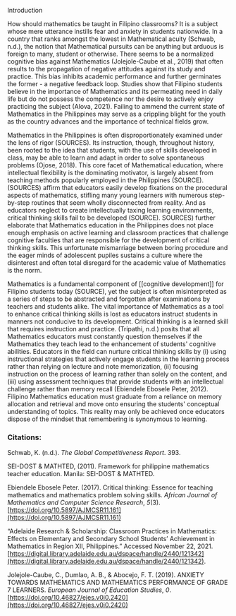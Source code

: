 Introduction

How should mathematics be taught in Filipino classrooms? It is a subject whose mere utterance instills fear and anxiety in students nationwide. In a country that ranks amongst the lowest in Mathematical acuity (Schwab, n.d.), the notion that Mathematical pursuits can be anything but arduous is foreign to many, student or otherwise. There seems to be a normalized cognitive bias against Mathematics (Jolejole-Caube et al., 2019) that often results to the propagation of negative attitudes against its study and practice. This bias inhibits academic performance and further germinates the former - a negative feedback loop. Studies show that Filipino students believe in the importance of Mathematics and its permeating need in daily life but do not possess the competence nor the desire to actively enjoy practicing the subject (Alova, 2021). Failing to ammend the current state of Mathematics in the Philippines may serve as a crippling blight for the youth as the country advances and the importance of technical fields grow.

Mathematics in the Philippines is often disproportionately examined under the lens of rigor (SOURCES). Its instruction, though, throughout history, been rooted to the idea that students, with the use of skills developed in class, may be able to learn and adapt in order to solve spontaneous problems (Ojose, 2018). This core facet of Mathematical education, where intellectual flexibility is the dominating motivator, is largely absent from teaching methods popularly employed in the Philippines (SOURCE). (SOURCES) affirm that educators easily develop fixations on the procedural aspects of mathematics, stifling many young learners with numerous step-by-step routines that seem wholly disconnected from reality. And as educators neglect to create intellectually taxing learning environments, critical thinking skills fail to be developed (SOURCE). SOURCES) further elaborate that Mathematics education in the Philippines does not place enough emphasis on active learning and classroom practices that challenge cognitive faculties that are responsible for the development of critical thinking skills. This unfortunate mismarriage between boring procedure and the eager minds of adolescent pupiles sustains a culture where the disinterest and often total disregard for the academic value of Mathematics is the norm.

Mathematics is a fundamental component of [[cognitive development]] for Filipino students today (SOURCE), yet the subject is often misinterpreted as a series of steps to be abstracted and forgotten after examinations by teachers and students alike. The vital importance of Mathematics as a tool to enhance critical thinking skills is lost as educators instruct students in manners not conducive to its development. Critical thinking is a learned skill that requires instruction and practice. (Tripathi, n.d.) posits that all Mathematics educators must constantly question themselves if the Mathematics they teach lead to the enhancement of students' cognitive abilities. Educators in the field can nurture critical thinking skills by (i) using instructional strategies that actively engage students in the learning process rather than relying on lecture and note memorization, (ii) focusing instruction on the process of learning rather than solely on the content, and (iii) using assessment techniques that provide students with an intellectual challenge rather than memory recall (Ebiendele Ebosele Peter, 2012). Filipino Mathematics education must graduate from a reliance on memory allocation and retrieval and move onto ensuring the students' conceptual understanding of topics. This reality may only be achieved once educators dispose of the mindset that remembering is synonymous to learning. 




### Citations:
Schwab, K. (n.d.). _The Global Competitiveness Report_. 393.

SEI-DOST & MATHTED, (2011). Framework for philippine mathematics teacher education. Manila: SEI-DOST & MATHTED.

Ebiendele Ebosele Peter. (2017). Critical thinking: Essence for teaching mathematics and mathematics problem solving skills. _African Journal of Mathematics and Computer Science Research_, _5_(3). [https://doi.org/10.5897/AJMCSR11.161](https://doi.org/10.5897/AJMCSR11.161)

“Adelaide Research & Scholarship: Classroom Practices in Mathematics: Effects on Elementary and Secondary School Students’ Achievement in Mathematics in Region XII, Philippines.” Accessed November 22, 2021. [https://digital.library.adelaide.edu.au/dspace/handle/2440/121342](https://digital.library.adelaide.edu.au/dspace/handle/2440/121342).

Jolejole-Caube, C., Dumlao, A. B., & Abocejo, F. T. (2019). ANXIETY TOWARDS MATHEMATICS AND MATHEMATICS PERFORMANCE OF GRADE 7 LEARNERS. _European Journal of Education Studies_, _0_. [https://doi.org/10.46827/ejes.v0i0.2420](https://doi.org/10.46827/ejes.v0i0.2420)